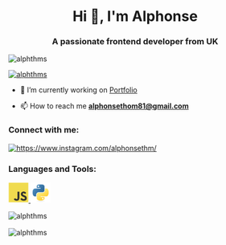 <h1 align="center">Hi 👋, I'm Alphonse</h1>
<h3 align="center">A passionate frontend developer from UK</h3>

<p align="left"> <img src="https://komarev.com/ghpvc/?username=alphthms&label=Profile%20views&color=0e75b6&style=flat" alt="alphthms" /> </p>

<p align="left"> <a href="https://github.com/ryo-ma/github-profile-trophy"><img src="https://github-profile-trophy.vercel.app/?username=alphthms" alt="alphthms" /></a> </p>

- 🔭 I’m currently working on [Portfolio](https://alphthms.github.io/Portfolio/)

- 📫 How to reach me **alphonsethom81@gmail.com**

<h3 align="left">Connect with me:</h3>
<p align="left">
<a href="https://instagram.com/https://www.instagram.com/alphonsethm/" target="blank"><img align="center" src="https://raw.githubusercontent.com/rahuldkjain/github-profile-readme-generator/master/src/images/icons/Social/instagram.svg" alt="https://www.instagram.com/alphonsethm/" height="30" width="40" /></a>
</p>

<h3 align="left">Languages and Tools:</h3>
<p align="left"> <a href="https://developer.mozilla.org/en-US/docs/Web/JavaScript" target="_blank" rel="noreferrer"> <img src="https://raw.githubusercontent.com/devicons/devicon/master/icons/javascript/javascript-original.svg" alt="javascript" width="40" height="40"/> </a> <a href="https://www.python.org" target="_blank" rel="noreferrer"> <img src="https://raw.githubusercontent.com/devicons/devicon/master/icons/python/python-original.svg" alt="python" width="40" height="40"/> </a> </p>

<p><img align="center" src="https://github-readme-stats.vercel.app/api/top-langs?username=alphthms&show_icons=true&locale=en&layout=compact" alt="alphthms" /></p>

<p><img align="center" src="https://github-readme-streak-stats.herokuapp.com/?user=alphthms&" alt="alphthms" /></p>

